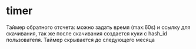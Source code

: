 # timer 
Таймер обратного отсчета: можно задать время (max:60s) и ссылку для скачивания, так же после скачивания создается куки с hash_id пользователя. Таймер скрывается до следующего месяца
